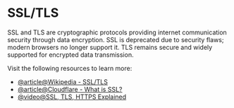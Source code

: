 # SSL/TLS

SSL and TLS are cryptographic protocols providing internet communication security through data encryption. SSL is deprecated due to security flaws; modern browsers no longer support it. TLS remains secure and widely supported for encrypted data transmission.

Visit the following resources to learn more:

- [@article@Wikipedia - SSL/TLS](https://en.wikipedia.org/wiki/Transport_Layer_Security)
- [@article@Cloudflare - What is SSL?](https://www.cloudflare.com/learning/ssl/what-is-ssl/)
- [@video@SSL, TLS, HTTPS Explained](https://www.youtube.com/watch?v=j9QmMEWmcfo)
